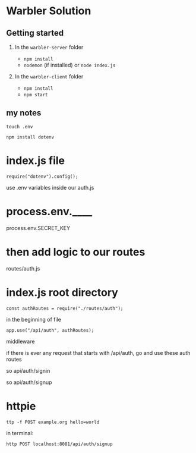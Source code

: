 # Warbler Solution

## Getting started

1.  In the `warbler-server` folder

    * `npm install`
    * `nodemon` (if installed) or `node index.js`

2.  In the `warbler-client` folder

    * `npm install`
    * `npm start`
    
## my notes

``` touch .env ```

``` npm install dotenv ```

# index.js file
 
``` require("dotenv").config(); ``` 

use .env variables inside our auth.js

# process.env.____

process.env.SECRET_KEY

# then add logic to our routes

routes/auth.js

# index.js root directory

```
const authRoutes = require("./routes/auth");
``` 

in the beginning of file

```
app.use("/api/auth", authRoutes);
```

middleware

if there is ever any request that starts with /api/auth, go and use these auth routes

so api/auth/signin

so api/auth/signup

# httpie

```
ttp -f POST example.org hello=world
```

in terminal:

``` http POST localhost:8081/api/auth/signup ```
